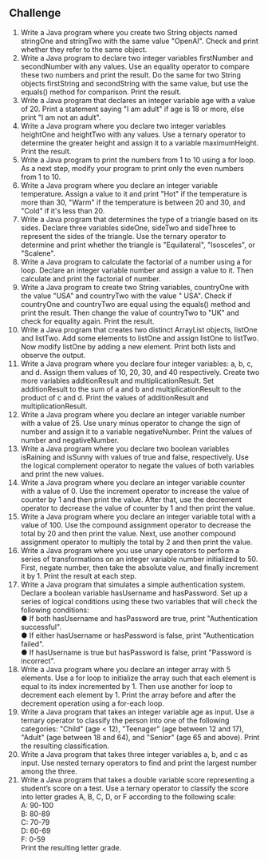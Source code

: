 Challenge
---

1. Write a Java program where you create two String objects named stringOne and stringTwo with the same value "OpenAI".
   Check and print whether they refer to the same object.<br />
2. Write a Java program to declare two integer variables firstNumber and secondNumber with any values. Use an equality
   operator to compare these two numbers and print the result. Do the same for two String objects firstString and
   secondString with the same value, but use the equals() method for comparison. Print the result.<br />
3. Write a Java program that declares an integer variable age with a value of 20. Print a statement saying "I am adult"
   if age is 18 or more, else print "I am not an adult".<br />
4. Write a Java program where you declare two integer variables heightOne and heightTwo with any values. Use a ternary
   operator to determine the greater height and assign it to a variable maximumHeight. Print the result.<br />
5. Write a Java program to print the numbers from 1 to 10 using a for loop. As a next step, modify your program to print
   only the even numbers from 1 to 10.<br />
6. Write a Java program where you declare an integer variable temperature. Assign a value to it and print "Hot" if the
   temperature is more than 30, "Warm" if the temperature is between 20 and 30, and "Cold" if it's less than 20.<br />
7. Write a Java program that determines the type of a triangle based on its sides. Declare three variables sideOne,
   sideTwo and sideThree to represent the sides of the triangle. Use the ternary operator to determine and print whether
   the triangle is "Equilateral", "Isosceles", or "Scalene".<br />
8. Write a Java program to calculate the factorial of a number using a for loop. Declare an integer variable number and
   assign a value to it. Then calculate and print the factorial of number.<br />
9. Write a Java program to create two String variables, countryOne with the value "USA" and countryTwo with the value "
   USA". Check if countryOne and countryTwo are equal using the equals() method and print the result. Then change the
   value of countryTwo to "UK" and check for equality again. Print the result.<br />
10. Write a Java program that creates two distinct ArrayList objects, listOne and listTwo. Add some elements to listOne
    and assign listOne to listTwo. Now modify listOne by adding a new element. Print both lists and observe the
    output.<br />
11. Write a Java program where you declare four integer variables: a, b, c, and d. Assign them values of 10, 20, 30, and
    40 respectively. Create two more variables additionResult and multiplicationResult. Set additionResult to the sum of
    a and b and multiplicationResult to the product of c and d. Print the values of additionResult and
    multiplicationResult.<br />
12. Write a Java program where you declare an integer variable number with a value of 25. Use unary minus operator to
    change the sign of number and assign it to a variable negativeNumber. Print the values of number and
    negativeNumber.<br />
13. Write a Java program where you declare two boolean variables isRaining and isSunny with values of true and false,
    respectively. Use the logical complement operator to negate the values of both variables and print the new
    values.<br />
14. Write a Java program where you declare an integer variable counter with a value of 0. Use the increment operator to
    increase the value of counter by 1 and then print the value. After that, use the decrement operator to decrease the
    value of counter by 1 and then print the value.<br />
15. Write a Java program where you declare an integer variable total with a value of 100. Use the compound assignment
    operator to decrease the total by 20 and then print the value. Next, use another compound assignment operator to
    multiply the total by 2 and then print the value.<br />
16. Write a Java program where you use unary operators to perform a series of transformations on an integer variable
    number initialized to 50. First, negate number, then take the absolute value, and finally increment it by 1. Print
    the result at each step.<br />
17. Write a Java program that simulates a simple authentication system. Declare a boolean variable hasUsername and
    hasPassword. Set up a series of logical conditions using these two variables that will check the following
    conditions:<br />
    ● If both hasUsername and hasPassword are true, print "Authentication successful".<br />
    ● If either hasUsername or hasPassword is false, print "Authentication failed".<br />
    ● If hasUsername is true but hasPassword is false, print "Password is incorrect".<br />
18. Write a Java program where you declare an integer array with 5 elements. Use a for loop to initialize the array such
    that each element is equal to its index incremented by 1. Then use another for loop to decrement each element by 1.
    Print the array before and after the decrement operation using a for-each loop.<br />
18. Write a Java program that takes an integer variable age as input. Use a ternary operator to classify the person into
    one of the following categories: "Child" (age < 12), "Teenager" (age between 12 and 17), "Adult" (age between 18 and
    64), and "Senior" (age 65 and above). Print the resulting classification.<br />
19. Write a Java program that takes three integer variables a, b, and c as input. Use nested ternary operators to find
    and print the largest number among the three.<br />
20. Write a Java program that takes a double variable score representing a student’s score on a test. Use a ternary
    operator to classify the score into letter grades A, B, C, D, or F according to the following scale:<br />
    A: 90-100 <br />
    B: 80-89 <br />
    C: 70-79 <br />
    D: 60-69 <br />
    F: 0-59 <br />
    Print the resulting letter grade.